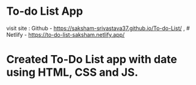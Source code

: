 # To-do List App
 visit site :  Github - https://saksham-srivastava37.github.io/To-do-List/ , # Netlify - https://to-do-list-saksham.netlify.app/
             
# Created To-Do List app with date using HTML, CSS and JS.
